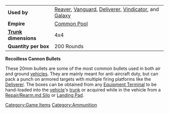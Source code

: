 |                                             |                                                                                                                                                                                      |
| ------------------------------------------- | ------------------------------------------------------------------------------------------------------------------------------------------------------------------------------------ |
| **Used by**                                 | [Reaver](Reaver.md "wikilink"), [Vanguard](Vanguard.md "wikilink"), [Deliverer](Deliverer.md "wikilink"), [Vindicator](Vindicator.md "wikilink"), and [Galaxy](Galaxy.md "wikilink") |
| **Empire**                                  | [Common Pool](Common_Pool.md "wikilink")                                                                                                                                             |
| **[Trunk](Trunk.md "wikilink") dimensions** | 4x4                                                                                                                                                                                  |
| **Quantity per box**                        | 200 Rounds                                                                                                                                                                           |

**Recoilless Cannon Bullets**

These 20mm bullets are some of the most common bullets used in both air
and ground [vehicles](vehicle.md "wikilink"). They are mainly meant for
anti-aircraft duty, but can pack a punch on armored targets with
multiple firing platforms like the [Deliverer](Deliverer.md "wikilink").
The boxes can be obtained from any [Equipment
Terminal](Equipment_Terminal.md "wikilink") to be hand-loaded into the
[vehicle](vehicle.md "wikilink")'s [trunk](trunk.md "wikilink") or acquired
while in the vehicle from a [Repair/Rearm.md
Silo](Repair/Rearm_Silo.md "wikilink") or [Landing
Pad](Landing_Pad.md "wikilink").

[Category:Game Items](Category:Game_Items.md "wikilink")
[Category:Ammunition](Category:Ammunition.md "wikilink")
